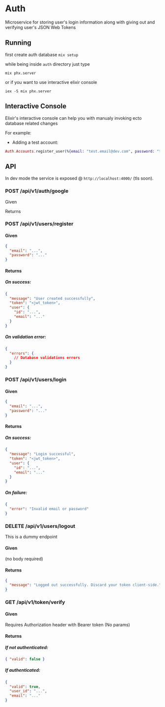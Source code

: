# Auth

Microservice for storing user's login information along with giving out and verifying user's JSON Web Tokens

## Running

first create auth database `mix setup`

while being inside `auth` directory just type

`mix phx.server`

or if you want to use interactive elixir console

`iex -S mix phx.server`

## Interactive Console

Elixir's interactive console can help you with manualy invoking ecto database related changes

For example:
- Adding a test account:
```elixir
Auth.Accounts.register_user(%{email: "test.email@dev.com", password: "test_password_123"})
```

## API

In dev mode the service is exposed @ `http://localhost:4000/` (tls soon).

### POST /api/v1/auth/google
Given
<!-- Fill in OAuth params received from Google -->
Returns
<!-- Fill in response -->


### POST /api/v1/users/register
#### Given
```json
{
  "email": "...",
  "password": "..."
}
```

#### Returns

##### On success:
```json
{
  "message": "User created successfully",
  "token": "<jwt_token>",
  "user": {
    "id": "...",
    "email": "..."
  }
}
```

##### On validation error:
```json
{
  "errors": {
    // Database validations errors
  }
}
```

### POST /api/v1/users/login
#### Given
```json
{
  "email": "...",
  "password": "..."
}
```

#### Returns

##### On success:
```json
{
  "message": "Login successful",
  "token": "<jwt_token>",
  "user": {
    "id": "...",
    "email": "..."
  }
}
```

##### On failure:
```json
{
  "error": "Invalid email or password"
}
```

### DELETE /api/v1/users/logout
This is a dummy endpoint

#### Given

(no body required)

#### Returns
```json
{
  "message": "Logged out successfully. Discard your token client-side."
}
```

### GET /api/v1/token/verify
#### Given

Requires Authorization header with Bearer token
(No params)

#### Returns

##### If not authenticated:
```json
{ "valid": false }
```

##### If authenticated:
```json
{
  "valid": true,
  "user_id": "...",
  "email": "..."
}
```